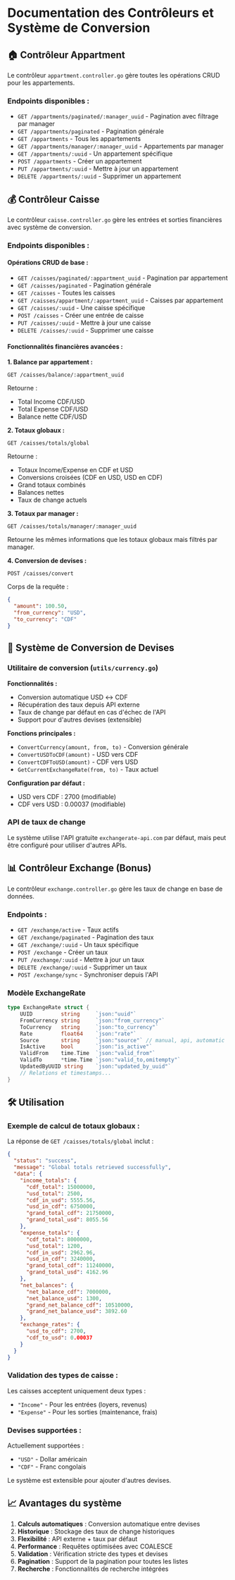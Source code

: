 # Documentation des Contrôleurs et Système de Conversion

## 🏠 Contrôleur Appartment

Le contrôleur `appartment.controller.go` gère toutes les opérations CRUD pour les appartements.

### Endpoints disponibles :
- `GET /appartments/paginated/:manager_uuid` - Pagination avec filtrage par manager
- `GET /appartments/paginated` - Pagination générale
- `GET /appartments` - Tous les appartements
- `GET /appartments/manager/:manager_uuid` - Appartements par manager
- `GET /appartments/:uuid` - Un appartement spécifique
- `POST /appartments` - Créer un appartement
- `PUT /appartments/:uuid` - Mettre à jour un appartement
- `DELETE /appartments/:uuid` - Supprimer un appartement

## 💰 Contrôleur Caisse

Le contrôleur `caisse.controller.go` gère les entrées et sorties financières avec système de conversion.

### Endpoints disponibles :

#### Opérations CRUD de base :
- `GET /caisses/paginated/:appartment_uuid` - Pagination par appartement
- `GET /caisses/paginated` - Pagination générale
- `GET /caisses` - Toutes les caisses
- `GET /caisses/appartment/:appartment_uuid` - Caisses par appartement
- `GET /caisses/:uuid` - Une caisse spécifique
- `POST /caisses` - Créer une entrée de caisse
- `PUT /caisses/:uuid` - Mettre à jour une caisse
- `DELETE /caisses/:uuid` - Supprimer une caisse

#### Fonctionnalités financières avancées :

**1. Balance par appartement :**
```
GET /caisses/balance/:appartment_uuid
```
Retourne :
- Total Income CDF/USD
- Total Expense CDF/USD
- Balance nette CDF/USD

**2. Totaux globaux :**
```
GET /caisses/totals/global
```
Retourne :
- Totaux Income/Expense en CDF et USD
- Conversions croisées (CDF en USD, USD en CDF)
- Grand totaux combinés
- Balances nettes
- Taux de change actuels

**3. Totaux par manager :**
```
GET /caisses/totals/manager/:manager_uuid
```
Retourne les mêmes informations que les totaux globaux mais filtrés par manager.

**4. Conversion de devises :**
```
POST /caisses/convert
```
Corps de la requête :
```json
{
  "amount": 100.50,
  "from_currency": "USD",
  "to_currency": "CDF"
}
```

## 🔄 Système de Conversion de Devises

### Utilitaire de conversion (`utils/currency.go`)

**Fonctionnalités :**
- Conversion automatique USD ↔ CDF
- Récupération des taux depuis API externe
- Taux de change par défaut en cas d'échec de l'API
- Support pour d'autres devises (extensible)

**Fonctions principales :**
- `ConvertCurrency(amount, from, to)` - Conversion générale
- `ConvertUSDToCDF(amount)` - USD vers CDF
- `ConvertCDFToUSD(amount)` - CDF vers USD
- `GetCurrentExchangeRate(from, to)` - Taux actuel

**Configuration par défaut :**
- USD vers CDF : 2700 (modifiable)
- CDF vers USD : 0.00037 (modifiable)

### API de taux de change

Le système utilise l'API gratuite `exchangerate-api.com` par défaut, mais peut être configuré pour utiliser d'autres APIs.

## 📊 Contrôleur Exchange (Bonus)

Le contrôleur `exchange.controller.go` gère les taux de change en base de données.

### Endpoints :
- `GET /exchange/active` - Taux actifs
- `GET /exchange/paginated` - Pagination des taux
- `GET /exchange/:uuid` - Un taux spécifique
- `POST /exchange` - Créer un taux
- `PUT /exchange/:uuid` - Mettre à jour un taux
- `DELETE /exchange/:uuid` - Supprimer un taux
- `POST /exchange/sync` - Synchroniser depuis l'API

### Modèle ExchangeRate

```go
type ExchangeRate struct {
    UUID         string     `json:"uuid"`
    FromCurrency string     `json:"from_currency"`
    ToCurrency   string     `json:"to_currency"`
    Rate         float64    `json:"rate"`
    Source       string     `json:"source"` // manual, api, automatic
    IsActive     bool       `json:"is_active"`
    ValidFrom    time.Time  `json:"valid_from"`
    ValidTo      *time.Time `json:"valid_to,omitempty"`
    UpdatedByUUID string    `json:"updated_by_uuid"`
    // Relations et timestamps...
}
```

## 🛠 Utilisation

### Exemple de calcul de totaux globaux :

La réponse de `GET /caisses/totals/global` inclut :

```json
{
  "status": "success",
  "message": "Global totals retrieved successfully",
  "data": {
    "income_totals": {
      "cdf_total": 15000000,
      "usd_total": 2500,
      "cdf_in_usd": 5555.56,
      "usd_in_cdf": 6750000,
      "grand_total_cdf": 21750000,
      "grand_total_usd": 8055.56
    },
    "expense_totals": {
      "cdf_total": 8000000,
      "usd_total": 1200,
      "cdf_in_usd": 2962.96,
      "usd_in_cdf": 3240000,
      "grand_total_cdf": 11240000,
      "grand_total_usd": 4162.96
    },
    "net_balances": {
      "net_balance_cdf": 7000000,
      "net_balance_usd": 1300,
      "grand_net_balance_cdf": 10510000,
      "grand_net_balance_usd": 3892.60
    },
    "exchange_rates": {
      "usd_to_cdf": 2700,
      "cdf_to_usd": 0.00037
    }
  }
}
```

### Validation des types de caisse :

Les caisses acceptent uniquement deux types :
- `"Income"` - Pour les entrées (loyers, revenus)
- `"Expense"` - Pour les sorties (maintenance, frais)

### Devises supportées :

Actuellement supportées :
- `"USD"` - Dollar américain
- `"CDF"` - Franc congolais

Le système est extensible pour ajouter d'autres devises.

## 📈 Avantages du système

1. **Calculs automatiques** : Conversion automatique entre devises
2. **Historique** : Stockage des taux de change historiques
3. **Flexibilité** : API externe + taux par défaut
4. **Performance** : Requêtes optimisées avec COALESCE
5. **Validation** : Vérification stricte des types et devises
6. **Pagination** : Support de la pagination pour toutes les listes
7. **Recherche** : Fonctionnalités de recherche intégrées
